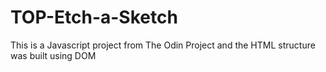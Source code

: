 # TOP-Etch-a-Sketch
This is a Javascript project from The Odin Project and
the HTML structure was built using DOM
